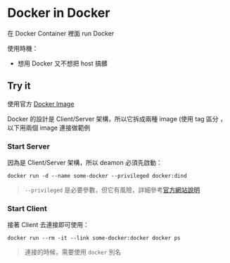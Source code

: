 # Docker in Docker

在 Docker Container 裡面 run Docker

使用時機：

* 想用 Docker 又不想把 host 搞髒

## Try it

使用官方 [Docker Image](https://hub.docker.com/_/docker/)

Docker 的設計是 Client/Server 架構，所以它拆成兩種 image (使用 tag 區分 ，以下用兩個 image 連接做範例

### Start Server

因為是 Client/Server 架構，所以 deamon 必須先啟動：

    docker run -d --name some-docker --privileged docker:dind

> `--privileged` 是必要參數，但它有風險，詳細參考[官方網站說明](https://docs.docker.com/engine/reference/run/#/runtime-privilege-and-linux-capabilities)

### Start Client

接著 Client 去連接即可使用：

    docker run --rm -it --link some-docker:docker docker ps

> 連接的時候，需要使用 `docker` 別名
